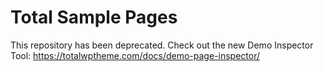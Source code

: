 # Total Sample Pages

This repository has been deprecated. Check out the new Demo Inspector Tool: https://totalwptheme.com/docs/demo-page-inspector/
